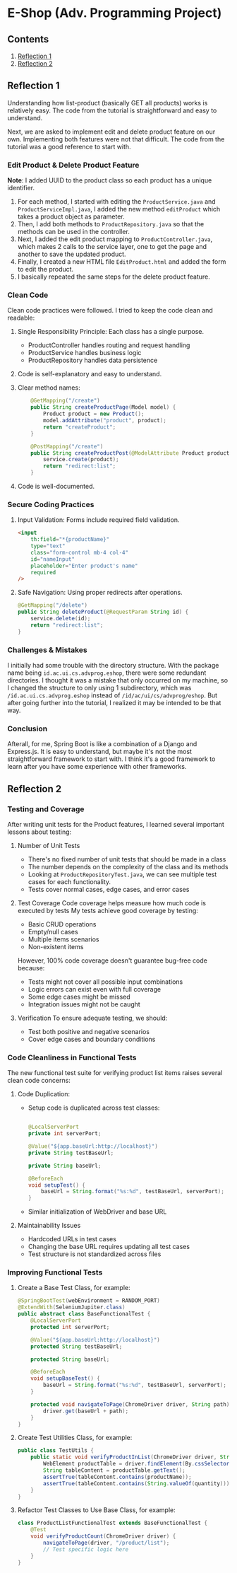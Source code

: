 # E-Shop (Adv. Programming Project)

## Contents

1. [Reflection 1](#reflection-1)
2. [Reflection 2](#reflection-2)

## Reflection 1

Understanding how list-product (basically GET all products) works is relatively easy. The code from the tutorial is straightforward and easy to understand.

Next, we are asked to implement edit and delete product feature on our own. Implementing both features were not that difficult. The code from the tutorial was a good reference to start with.

### Edit Product & Delete Product Feature

**Note**:
I added UUID to the product class so each product has a unique identifier.

1. For each method, I started with editing the `ProductService.java` and `ProductServiceImpl.java`, I added the new method `editProduct` which takes a product object as parameter.
2. Then, I add both methods to `ProductRepository.java` so that the methods can be used in the controller.
3. Next, I added the edit product mapping to `ProductController.java`, which makes 2 calls to the service layer, one to get the page and another to save the updated product.
4. Finally, I created a new HTML file `EditProduct.html` and added the form to edit the product.
5. I basically repeated the same steps for the delete product feature.

### Clean Code

Clean code practices were followed. I tried to keep the code clean and readable:

1. Single Responsibility Principle: Each class has a single purpose.
    - ProductController handles routing and request handling
    - ProductService handles business logic
    - ProductRepository handles data persistence
2. Code is self-explanatory and easy to understand.
3. Clear method names:

    ```java
        @GetMapping("/create")
        public String createProductPage(Model model) {
            Product product = new Product();
            model.addAttribute("product", product);
            return "createProduct";
        }

        @PostMapping("/create")
        public String createProductPost(@ModelAttribute Product product, Model model) {
            service.create(product);
            return "redirect:list";
        }
    ```

4. Code is well-documented.

### Secure Coding Practices

1. Input Validation: Forms include required field validation.

    ```html
    <input
    	th:field="*{productName}"
    	type="text"
    	class="form-control mb-4 col-4"
    	id="nameInput"
    	placeholder="Enter product's name"
    	required
    />
    ```

2. Safe Navigation: Using proper redirects after operations.
    ```java
    @GetMapping("/delete")
    public String deleteProduct(@RequestParam String id) {
        service.delete(id);
        return "redirect:list";
    }
    ```

### Challenges & Mistakes

I initially had some trouble with the directory structure. With the package name being `id.ac.ui.cs.advprog.eshop`, there were some redundant directories. I thought it was a mistake that only occurred on my machine, so I changed the structure to only using 1 subdirectory, which was `/id.ac.ui.cs.advprog.eshop` instead of `/id/ac/ui/cs/advprog/eshop`. But after going further into the tutorial, I realized it may be intended to be that way.

### Conclusion

Afterall, for me, Spring Boot is like a combination of a Django and Express.js. It is easy to understand, but maybe it's not the most straightforward framework to start with. I think it's a good framework to learn after you have some experience with other frameworks.

## Reflection 2

### Testing and Coverage

After writing unit tests for the Product features, I learned several important lessons about testing:

1.  Number of Unit Tests

    -   There's no fixed number of unit tests that should be made in a class
    -   The number depends on the complexity of the class and its methods
    -   Looking at `ProductRepositoryTest.java`, we can see multiple test cases for each functionality.
    -   Tests cover normal cases, edge cases, and error cases

2.  Test Coverage
    Code coverage helps measure how much code is executed by tests
    My tests achieve good coverage by testing:

    -   Basic CRUD operations
    -   Empty/null cases
    -   Multiple items scenarios
    -   Non-existent items

    However, 100% code coverage doesn't guarantee bug-free code because:

    -   Tests might not cover all possible input combinations
    -   Logic errors can exist even with full coverage
    -   Some edge cases might be missed
    -   Integration issues might not be caught

3.  Verification
    To ensure adequate testing, we should:

    -   Test both positive and negative scenarios
    -   Cover edge cases and boundary conditions

### Code Cleanliness in Functional Tests

The new functional test suite for verifying product list items raises several clean code concerns:

1. Code Duplication:

    - Setup code is duplicated across test classes:

        ```java

        @LocalServerPort
        private int serverPort;

        @Value("${app.baseUrl:http://localhost}")
        private String testBaseUrl;

        private String baseUrl;

        @BeforeEach
        void setupTest() {
            baseUrl = String.format("%s:%d", testBaseUrl, serverPort);
        }
        ```

    - Similar initialization of WebDriver and base URL

2. Maintainability Issues

    - Hardcoded URLs in test cases
    - Changing the base URL requires updating all test cases
    - Test structure is not standardized across files

### Improving Functional Tests

1. Create a Base Test Class, for example:

    ```java
    @SpringBootTest(webEnvironment = RANDOM_PORT)
    @ExtendWith(SeleniumJupiter.class)
    public abstract class BaseFunctionalTest {
        @LocalServerPort
        protected int serverPort;

        @Value("${app.baseUrl:http://localhost}")
        protected String testBaseUrl;

        protected String baseUrl;

        @BeforeEach
        void setupBaseTest() {
            baseUrl = String.format("%s:%d", testBaseUrl, serverPort);
        }

        protected void navigateToPage(ChromeDriver driver, String path) {
            driver.get(baseUrl + path);
        }
    }
    ```

2. Create Test Utilities Class, for example:

    ```java
    public class TestUtils {
        public static void verifyProductInList(ChromeDriver driver, String productName, int quantity) {
            WebElement productTable = driver.findElement(By.cssSelector("table"));
            String tableContent = productTable.getText();
            assertTrue(tableContent.contains(productName));
            assertTrue(tableContent.contains(String.valueOf(quantity)));
        }
    }
    ```

3. Refactor Test Classes to Use Base Class, for example:

    ```java
    class ProductListFunctionalTest extends BaseFunctionalTest {
        @Test
        void verifyProductCount(ChromeDriver driver) {
            navigateToPage(driver, "/product/list");
            // Test specific logic here
        }
    }
    ```
